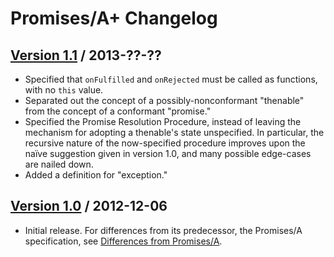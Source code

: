 # Promises/A+ Changelog

## [Version 1.1][] / 2013-??-??

- Specified that `onFulfilled` and `onRejected` must be called as functions, with no `this` value.
- Separated out the concept of a possibly-nonconformant "thenable" from the concept of a conformant "promise."
- Specified the Promise Resolution Procedure, instead of leaving the mechanism for adopting a thenable's state unspecified. In particular, the recursive nature of the now-specified procedure improves upon the naïve suggestion given in version 1.0, and many possible edge-cases are nailed down.
- Added a definition for "exception."

## [Version 1.0][] / 2012-12-06

- Initial release. For differences from its predecessor, the Promises/A specification, see [Differences from Promises/A](differences-from-promises-a.md).


[Version 1.0]: https://github.com/promises-aplus/promises-spec/tree/1.0.0
[Version 1.1]: https://github.com/promises-aplus/promises-spec/tree/1.1.0
